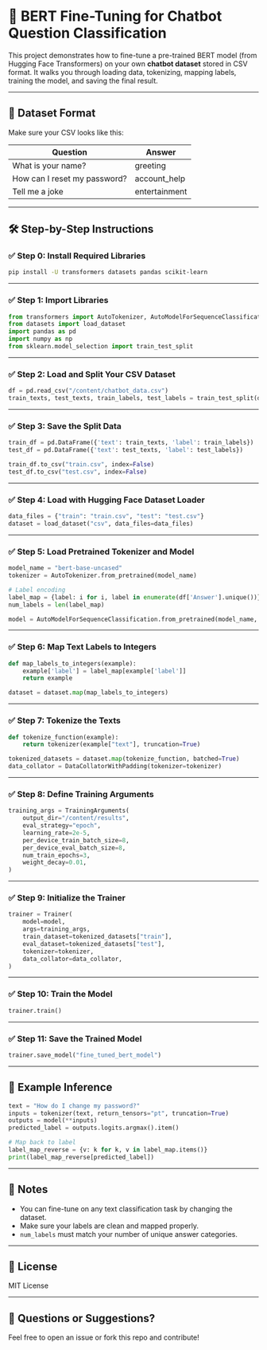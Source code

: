 # 🤖 BERT Fine-Tuning for Chatbot Question Classification

This project demonstrates how to fine-tune a pre-trained BERT model (from Hugging Face Transformers) on your own **chatbot dataset** stored in CSV format. It walks you through loading data, tokenizing, mapping labels, training the model, and saving the final result.

---

## 📁 Dataset Format

Make sure your CSV looks like this:

| Question                     | Answer         |
|-----------------------------|----------------|
| What is your name?          | greeting       |
| How can I reset my password?| account_help   |
| Tell me a joke              | entertainment  |

---

## 🛠️ Step-by-Step Instructions

### ✅ Step 0: Install Required Libraries
```bash
pip install -U transformers datasets pandas scikit-learn
````

---

### ✅ Step 1: Import Libraries

```python
from transformers import AutoTokenizer, AutoModelForSequenceClassification, Trainer, TrainingArguments, DataCollatorWithPadding
from datasets import load_dataset
import pandas as pd
import numpy as np
from sklearn.model_selection import train_test_split
```

---

### ✅ Step 2: Load and Split Your CSV Dataset

```python
df = pd.read_csv("/content/chatbot_data.csv")
train_texts, test_texts, train_labels, test_labels = train_test_split(df['Question'], df['Answer'], test_size=0.2)
```

---

### ✅ Step 3: Save the Split Data

```python
train_df = pd.DataFrame({'text': train_texts, 'label': train_labels})
test_df = pd.DataFrame({'text': test_texts, 'label': test_labels})

train_df.to_csv("train.csv", index=False)
test_df.to_csv("test.csv", index=False)
```

---

### ✅ Step 4: Load with Hugging Face Dataset Loader

```python
data_files = {"train": "train.csv", "test": "test.csv"}
dataset = load_dataset("csv", data_files=data_files)
```

---

### ✅ Step 5: Load Pretrained Tokenizer and Model

```python
model_name = "bert-base-uncased"
tokenizer = AutoTokenizer.from_pretrained(model_name)

# Label encoding
label_map = {label: i for i, label in enumerate(df['Answer'].unique())}
num_labels = len(label_map)

model = AutoModelForSequenceClassification.from_pretrained(model_name, num_labels=num_labels)
```

---

### ✅ Step 6: Map Text Labels to Integers

```python
def map_labels_to_integers(example):
    example['label'] = label_map[example['label']]
    return example

dataset = dataset.map(map_labels_to_integers)
```

---

### ✅ Step 7: Tokenize the Texts

```python
def tokenize_function(example):
    return tokenizer(example["text"], truncation=True)

tokenized_datasets = dataset.map(tokenize_function, batched=True)
data_collator = DataCollatorWithPadding(tokenizer=tokenizer)
```

---

### ✅ Step 8: Define Training Arguments

```python
training_args = TrainingArguments(
    output_dir="/content/results",
    eval_strategy="epoch",
    learning_rate=2e-5,
    per_device_train_batch_size=8,
    per_device_eval_batch_size=8,
    num_train_epochs=3,
    weight_decay=0.01,
)
```

---

### ✅ Step 9: Initialize the Trainer

```python
trainer = Trainer(
    model=model,
    args=training_args,
    train_dataset=tokenized_datasets["train"],
    eval_dataset=tokenized_datasets["test"],
    tokenizer=tokenizer,
    data_collator=data_collator,
)
```

---

### ✅ Step 10: Train the Model

```python
trainer.train()
```

---

### ✅ Step 11: Save the Trained Model

```python
trainer.save_model("fine_tuned_bert_model")
```

---

## 🚀 Example Inference

```python
text = "How do I change my password?"
inputs = tokenizer(text, return_tensors="pt", truncation=True)
outputs = model(**inputs)
predicted_label = outputs.logits.argmax().item()

# Map back to label
label_map_reverse = {v: k for k, v in label_map.items()}
print(label_map_reverse[predicted_label])
```

---

## 📌 Notes

* You can fine-tune on any text classification task by changing the dataset.
* Make sure your labels are clean and mapped properly.
* `num_labels` must match your number of unique answer categories.

---

## 📄 License

MIT License

---

## 💬 Questions or Suggestions?

Feel free to open an issue or fork this repo and contribute!

```
